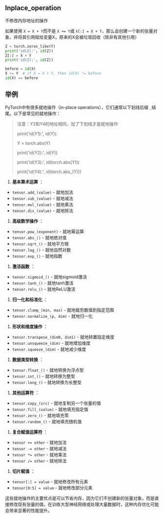 ## Inplace_operation

不修改内存地址的操作

如果使用 `X = X + Y`而不是 `X += Y`或 `X[:] = X + Y`，那么会创建一个新的张量对象，并将其引用赋给变量X，原来的X会被垃圾回收（除非有其他引用）

```python
Z = torch.zeros_like(Y)
print('id(Z):', id(Z))
Z[:] = X + Y
print('id(Z):', id(Z))
```

```python
before = id(X)
X += Y  # if X = X + Y, then id(X) != before
id(X) == before
```

## 举例

PyTorch中有很多就地操作（in-place operations），它们通常以下划线后缀 `_`结尾。以下是常见的就地操作：

> 注意：Y2和Y4的地址相同，加了下划线才是就地操作
>
> print('id(Y1):', id(Y))
>
> Y = torch.abs(Y)
>
> print('id(Y2):', id(Y))
>
> print('id(Y3):', id(torch.abs(Y)))
>
> print('id(Y4):', id(torch.abs_(Y)))

1. **基本算术运算** ：

* `tensor.add_(value)` - 就地加法
* `tensor.sub_(value)` - 就地减法
* `tensor.mul_(value)` - 就地乘法
* `tensor.div_(value)` - 就地除法

1. **高级数学操作** ：

* `tensor.pow_(exponent)` - 就地幂运算
* `tensor.abs_()` - 就地绝对值
* `tensor.sqrt_()` - 就地平方根
* `tensor.log_()` - 就地自然对数
* `tensor.exp_()` - 就地指数

1. **激活函数** ：

* `tensor.sigmoid_()` - 就地sigmoid激活
* `tensor.tanh_()` - 就地tanh激活
* `tensor.relu_()` - 就地ReLU激活

1. **归一化和标准化** ：

* `tensor.clamp_(min, max)` - 就地裁剪数值到指定范围
* `tensor.normalize_(p, dim)` - 就地归一化

1. **形状和维度操作** ：

* `tensor.transpose_(dim0, dim1)` - 就地转置指定维度
* `tensor.unsqueeze_(dim)` - 就地增加维度
* `tensor.squeeze_(dim)` - 就地减少维度

1. **数据类型转换** ：

* `tensor.float_()` - 就地转换为浮点型
* `tensor.int_()` - 就地转换为整型
* `tensor.long_()` - 就地转换为长整型

1. **其他运算符** ：

* `tensor.copy_(src)` - 就地复制另一个张量的值
* `tensor.fill_(value)` - 就地填充指定值
* `tensor.zero_()` - 就地填充零
* `tensor.random_()` - 就地填充随机值

1. **复合赋值运算符** ：

* `tensor += other` - 就地加法
* `tensor -= other` - 就地减法
* `tensor *= other` - 就地乘法
* `tensor /= other` - 就地除法

1. **切片赋值** ：

* `tensor[:] = value` - 就地修改所有元素
* `tensor[0:5] = value` - 就地修改部分元素

这些就地操作的主要优点是可以节省内存，因为它们不创建新的张量对象，而是直接修改现有张量的值。在训练大型神经网络或处理大量数据时，这种内存优化可能会带来显著的性能提升。
